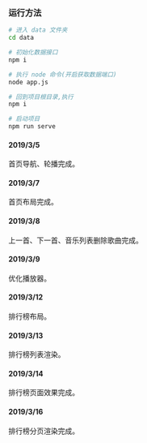 ### 运行方法

```sh
# 进入 data 文件夹
cd data

# 初始化数据接口
npm i

# 执行 node 命令(开启获取数据端口)
node app.js

# 回到项目根目录,执行
npm i

# 启动项目
npm run serve
```


#### 2019/3/5

首页导航、轮播完成。

#### 2019/3/7

首页布局完成。

#### 2019/3/8

上一首、下一首、音乐列表删除歌曲完成。

#### 2019/3/9

优化播放器。

#### 2019/3/12

排行榜布局。

#### 2019/3/13

排行榜列表渲染。

#### 2019/3/14

排行榜页面效果完成。

#### 2019/3/16

排行榜分页渲染完成。
